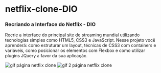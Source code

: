<h1> netflix-clone-DIO </h1>
<h3> Recriando a Interface do Netflix - DIO </h3>

Recrie a interface do principal site de streaming mundial utilizando tecnologias simples como HTML5, CSS3 e JavaScript. Nesse projeto você aprenderá: como estruturar um layout, técnicas de CSS3 com containers e variáveis, como posicionar os elementos com Flexbox e como utilizar plugins JQuery a favor da sua aplicação.



<img src="/img/notflix1.gif" alt="gif página netflix clone">







<img src="/img/notflix2.gif" alt="gif 2 página netflix clone">



